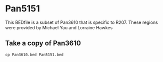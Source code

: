 # Pan5151

This BEDfile is a subset of Pan3610 that is specific to R207. These regions were provided by Michael Yau and Lorraine Hawkes 

## Take a copy of Pan3610
`cp Pan3610.bed Pan5151.bed`
